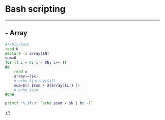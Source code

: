 # Bash scripting
---
## - Array
```bash
#!/bin/bash
read N
declare -a array[$N]
sum=0
for (( i = 0; i < $N; i++ )) 
do
    read x
    array+=($x)
    # echo ${array[$i]}
    sum=$(( $sum + ${array[$i]} ))
    # echo $sum
done

printf "%.3f\n" `echo $sum / $N | bc -l`
```


[↩️](../Linux.html)
